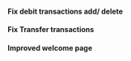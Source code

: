 #### Fix debit transactions add/ delete

#### Fix Transfer transactions

#### Improved welcome page
